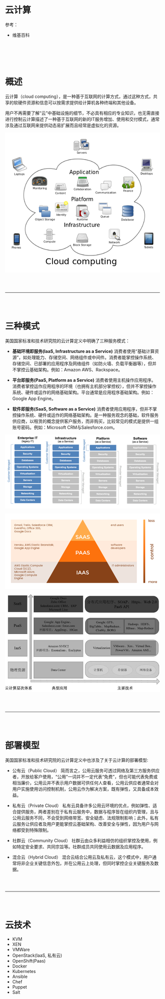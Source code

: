 # 云计算



参考：

- 维基百科



<br/>
<br/>

<!--more-->

<br/>
<br/>



# 概述


云计算（cloud computing），是一种基于互联网的计算方式，通过这种方式，共享的软硬件资源和信息可以按需求提供给计算机各种终端和其他设备。

用户不再需要了解“云”中基础设施的细节，不必具有相应的专业知识，也无需直接进行控制云计算描述了一种基于互联网的新的IT服务增加、使用和交付模式，通常涉及通过互联网来提供动态易扩展而且经常是虚拟化的资源。

![云计算](/images/CC/Cloud_computing.svg.png)




<br/>
<br/>

---

<br/>
<br/>




# 三种模式


美国国家标准和技术研究院的云计算定义中明确了三种服务模式：

- **基础环境即服务(IaaS, Infrastructure as a Service)**
消费者使用“基础计算资源”，如处理能力、存储空间、网络组件或中间件。消费者能掌控操作系统、存储空间、已部署的应用程序及网络组件（如防火墙、负载平衡器等），但并不掌控云基础架构。例如：Amazon AWS、Rackspace。

- **平台即服务(PaaS, Platform as a Service)**
消费者使用主机操作应用程序。消费者掌控运作应用程序的环境（也拥有主机部分掌控权），但并不掌控操作系统、硬件或运作的网络基础架构。平台通常是应用程序基础架构。例如：Google App Engine。

- **软件即服务(SaaS, Software as a Service)**
消费者使用应用程序，但并不掌控操作系统、硬件或运作的网络基础架构。是一种服务观念的基础，软件服务供应商，以租赁的概念提供客户服务，而非购买，比较常见的模式是提供一组账号密码。例如：Microsoft CRM与Salesforce.com。

![](/images/CC/CC_IPS.png)

![](/images/CC/CC_IPS01.png)

![](/images/CC/CC_IPS02.jpg)


<br/>
<br/>

---

<br/>
<br/>



# 部署模型


美国国家标准和技术研究院的云计算定义中也涉及了关于云计算的部署模型:

- 公有云（Public Cloud）
简而言之，公用云服务可透过网络及第三方服务供应者，开放给客户使用，“公用”一词并不一定代表“免费”，但也可能代表免费或相当廉价，公用云并不表示用户数据可供任何人查看，公用云供应者通常会对用户实施使用访问控制机制，公用云作为解决方案，既有弹性，又具备成本效益。

- 私有云（Private Cloud）
私有云具备许多公用云环境的优点，例如弹性、适合提供服务，两者差别在于私有云服务中，数据与程序皆在组织内管理，且与公用云服务不同，不会受到网络带宽、安全疑虑、法规限制影响；此外，私有云服务让供应者及用户更能掌控云基础架构、改善安全与弹性，因为用户与网络都受到特殊限制。

- 社群云（Community Cloud）
社群云由众多利益相仿的组织掌控及使用，例如特定安全要求、共同宗旨等。社群成员共同使用云数据及应用程序。

- 混合云（Hybrid Cloud）
混合云结合公用云及私有云，这个模式中，用户通常将非企业关键信息外包，并在公用云上处理，但同时掌控企业关键服务及数据。




<br/>
<br/>

---

<br/>
<br/>



# 云技术


- KVM
- XEN
- VMWare
- OpenStack(IaaS, 私有云)
- OpenShift(Paas)
- Docker
- Kubernetes
- Ansible
- Chef
- Puppet
- Salt

















